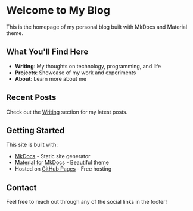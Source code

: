 # Welcome to My Blog

This is the homepage of my personal blog built with MkDocs and Material theme.

## What You'll Find Here

- **Writing**: My thoughts on technology, programming, and life
- **Projects**: Showcase of my work and experiments
- **About**: Learn more about me

## Recent Posts

Check out the [Writing](/writing/) section for my latest posts.

## Getting Started

This site is built with:

- [MkDocs](https://www.mkdocs.org/) - Static site generator
- [Material for MkDocs](https://squidfunk.github.io/mkdocs-material/) - Beautiful theme
- Hosted on [GitHub Pages](https://pages.github.com/) - Free hosting

## Contact

Feel free to reach out through any of the social links in the footer!
